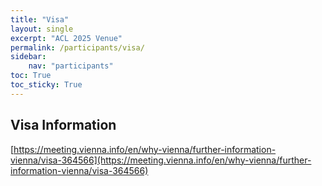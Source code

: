 ```yaml
---
title: "Visa"
layout: single
excerpt: "ACL 2025 Venue"
permalink: /participants/visa/
sidebar:
    nav: "participants"
toc: True
toc_sticky: True
---
```


## Visa Information

[https://meeting.vienna.info/en/why-vienna/further-information-vienna/visa-364566](https://meeting.vienna.info/en/why-vienna/further-information-vienna/visa-364566)
